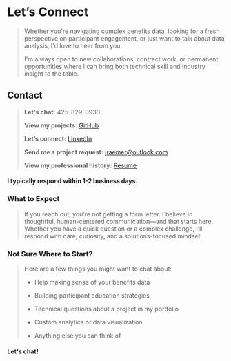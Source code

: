 # Let’s Connect
> Whether you're navigating complex benefits data, looking for a fresh perspective on participant engagement, or just want to talk about data analysis, I'd love to hear from you.
>
> I'm always open to new collaborations, contract work, or permanent opportunities where I can bring both technical skill and industry insight to the table.
> 

## Contact
> **Let's chat:** 425-829-0930
> 
> **View my projects:** [GitHub](https://github.com/JerricaRaemer)
> 
> **Let’s connect:** [LinkedIn](https://www.linkedin.com/in/jerrica-raemer/)
>
> **Send me a project request:** jraemer@outlook.com
>
> **View my professional history:** [Resume](https://jerricaraemer.github.io/)
>


#### I typically respond within 1-2 business days.

### What to Expect
> If you reach out, you’re not getting a form letter. I believe in thoughtful, human-centered communication—and that starts here. Whether you have a quick question or a complex challenge, I’ll respond with care, curiosity, and a solutions-focused mindset.
> 

### Not Sure Where to Start?
> Here are a few things you might want to chat about:
> 
> * Help making sense of your benefits data
> 
> * Building participant education strategies
> 
> * Technical questions about a project in my portfolio
> 
> * Custom analytics or data visualization
> 
> * Anything else you can think of
>

#### Let's chat!


